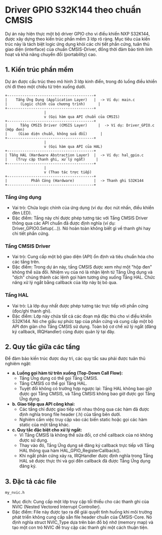 # Driver GPIO S32K144 theo chuẩn CMSIS
Dự án này hiện thực một bộ driver GPIO cho vi điều khiển NXP S32K144, được xây dựng theo kiến trúc phần mềm 3 lớp rõ ràng. Mục tiêu của kiến trúc này là tách biệt logic ứng dụng khỏi các chi tiết phần cứng, tuân thủ giao diện (interface) của chuẩn CMSIS-Driver, đồng thời đảm bảo tính linh hoạt và khả năng chuyển đổi (portability) cao.
## 1. Kiến trúc phần mềm
Dự án được cấu trúc theo mô hình 3 lớp kinh điển, trong đó luồng điều khiển chỉ đi theo một chiều từ trên xuống dưới.
``` Note
+----------------------------------------+
|    Tầng Ứng Dụng (Application Layer)   |  -> Ví dụ: main.c
|      (Logic chính của chương trình)      |
+----------------------------------------+
                  |
                  v (Gọi hàm qua API chuẩn của CMSIS)
+----------------------------------------+
|      Tầng CMSIS Driver (CMSIS Layer)     |  -> Ví dụ: Driver_GPIO.c (Hộp đen)
|     (Giao diện chuẩn, không sửa đổi)      |
+----------------------------------------+
                  |
                  v (Gọi hàm qua API của HAL)
+----------------------------------------+
| Tầng HAL (Hardware Abstraction Layer)  |  -> Ví dụ: hal_gpio.c
|    (Truy cập thanh ghi, xử lý ngắt)     |
+----------------------------------------+
                  |
                  v (Thao tác trực tiếp)
+----------------------------------------+
|           Phần Cứng (Hardware)         |  -> Thanh ghi S32K144
+----------------------------------------+
```
### Tầng ứng dụng
- Vai trò: Chứa logic chính của ứng dụng (ví dụ: đọc nút nhấn, điều khiển đèn LED).
- Đặc điểm: Tầng này chỉ được phép tương tác với Tầng CMSIS Driver thông qua các API chuẩn đã được định nghĩa (ví dụ: Driver_GPIO0.Setup(...)). Nó hoàn toàn không biết gì về thanh ghi hay chi tiết phần cứng.
### Tầng CMSIS Driver
- Vai trò: Cung cấp một bộ giao diện (API) ổn định và tiêu chuẩn hóa cho các tầng trên.
- Đặc điểm: Trong dự án này, tầng CMSIS được xem như một "hộp đen" không thể sửa đổi. Nhiệm vụ của nó là nhận lệnh từ Tầng Ứng dụng và "dịch" chúng thành các lệnh gọi hàm tương ứng xuống Tầng HAL. Chức năng xử lý ngắt bằng callback của lớp này bị bỏ qua.
### Tầng HAL
- Vai trò: Là lớp duy nhất được phép tương tác trực tiếp với phần cứng (đọc/ghi thanh ghi).
- Đặc điểm: Lớp này chứa tất cả các đoạn mã đặc thù cho vi điều khiển S32K144. Nó che giấu sự phức tạp của phần cứng và cung cấp một bộ API đơn giản cho Tầng CMSIS sử dụng. Toàn bộ cơ chế xử lý ngắt (đăng ký callback, IRQHandler) cũng được quản lý tại đây.
## 2. Quy tắc giữa các tầng
Để đảm bảo kiến trúc được duy trì, các quy tắc sau phải được tuân thủ nghiêm ngặt:
- **a. Luồng gọi hàm từ trên xuống (Top-Down Call Flow):**
  - Tầng Ứng dụng có thể gọi Tầng CMSIS.
  - Tầng CMSIS có thể gọi Tầng HAL.
  - Tuyệt đối không có trường hợp ngược lại: Tầng HAL không bao giờ được gọi Tầng CMSIS, và Tầng CMSIS không bao giờ được gọi Tầng Ứng dụng.
- **b. Giao tiếp qua API công khai:**
  - Các tầng chỉ được giao tiếp với nhau thông qua các hàm đã được định nghĩa trong file header (.h) của tầng bên dưới.
  - Nghiêm cấm việc truy cập vào các biến static hoặc gọi các hàm static của một tầng khác.
- **c. Quy tắc đặc biệt cho xử lý ngắt:**
  - Vì Tầng CMSIS là không thể sửa đổi, cơ chế callback của nó không được sử dụng.
  - Thay vào đó, Tầng Ứng dụng sẽ đăng ký callback trực tiếp với Tầng HAL thông qua hàm HAL_GPIO_RegisterCallback().
  - Khi ngắt phần cứng xảy ra, IRQHandler được định nghĩa trong Tầng HAL sẽ được thực thi và gọi đến callback đã được Tầng Ứng dụng đăng ký.
## 3. Đặc tả các file
`my_nvic.h`
- Mục đích: Cung cấp một lớp truy cập tối thiểu cho các thanh ghi của NVIC (Nested Vectored Interrupt Controller).
- Đặc điểm: File này được tạo ra để giải quyết tình huống khi môi trường phát triển không cung cấp sẵn file header chuẩn của CMSIS-Core. Nó định nghĩa struct NVIC_Type dựa trên bản đồ bộ nhớ (memory map) và tạo một con trỏ NVIC để truy cập các thanh ghi một cách thuận tiện.
